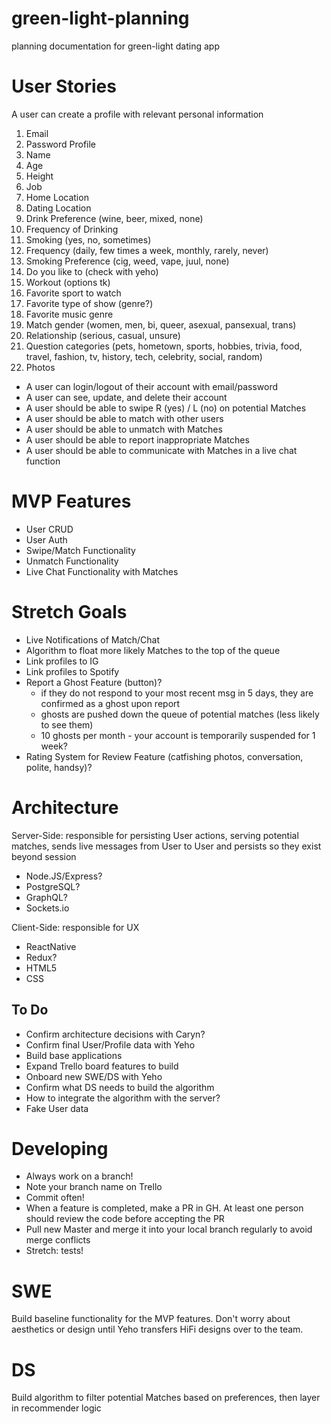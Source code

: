 # green-light-planning
planning documentation for green-light dating app 

# User Stories 
A user can create a profile with relevant personal information 
  1. Email 
  2. Password 
Profile
  3. Name 
  4. Age 
  5. Height 
  6. Job 
  7. Home Location
  8. Dating Location 
  9. Drink Preference (wine, beer, mixed, none)
  10. Frequency of Drinking 
  11. Smoking (yes, no, sometimes)
  12. Frequency (daily, few times a week, monthly, rarely, never)
  13. Smoking Preference (cig, weed, vape, juul, none)
  14. Do you like to (check with yeho)
  15. Workout (options tk) 
  16. Favorite sport to watch 
  17. Favorite type of show (genre?)
  18. Favorite music genre 
  19. Match gender (women, men, bi, queer, asexual, pansexual, trans) 
  20. Relationship (serious, casual, unsure) 
  21. Question categories (pets, hometown, sports, hobbies, trivia, food, travel, fashion, tv, history, tech, celebrity, social, random) 
  22. Photos 

- A user can login/logout of their account with email/password
- A user can see, update, and delete their account 
- A user should be able to swipe R (yes) / L (no) on potential Matches 
- A user should be able to match with other users 
- A user should be able to unmatch with Matches 
- A user should be able to report inappropriate Matches 
- A user should be able to communicate with Matches in a live chat function 


# MVP Features 
- User CRUD 
- User Auth 
- Swipe/Match Functionality 
- Unmatch Functionality 
- Live Chat Functionality with Matches 


# Stretch Goals 
- Live Notifications of Match/Chat
- Algorithm to float more likely Matches to the top of the queue 
- Link profiles to IG 
- Link profiles to Spotify
- Report a Ghost Feature (button)?
  - if they do not respond to your most recent msg in 5 days, they are confirmed as a ghost upon report 
  - ghosts are pushed down the queue of potential matches (less likely to see them) 
  - 10 ghosts per month - your account is temporarily suspended for 1 week? 
- Rating System for Review Feature (catfishing photos, conversation, polite, handsy)?

# Architecture 
Server-Side: responsible for persisting User actions, serving potential matches, sends live messages from User to User and persists so they exist beyond session 
- Node.JS/Express? 
- PostgreSQL? 
- GraphQL? 
- Sockets.io 

Client-Side: responsible for UX 
- ReactNative 
- Redux? 
- HTML5 
- CSS 

## To Do
- Confirm architecture decisions with Caryn? 
- Confirm final User/Profile data with Yeho 
- Build base applications 
- Expand Trello board features to build 
- Onboard new SWE/DS with Yeho 
- Confirm what DS needs to build the algorithm 
- How to integrate the algorithm with the server? 
- Fake User data 

# Developing 
- Always work on a branch! 
- Note your branch name on Trello 
- Commit often! 
- When a feature is completed, make a PR in GH. At least one person should review the code before accepting the PR 
- Pull new Master and merge it into your local branch regularly to avoid merge conflicts 
- Stretch: tests! 

# SWE 
Build baseline functionality for the MVP features. Don't worry about aesthetics or design until Yeho transfers HiFi designs over to the team. 

# DS 
Build algorithm to filter potential Matches based on preferences, then layer in recommender logic 
